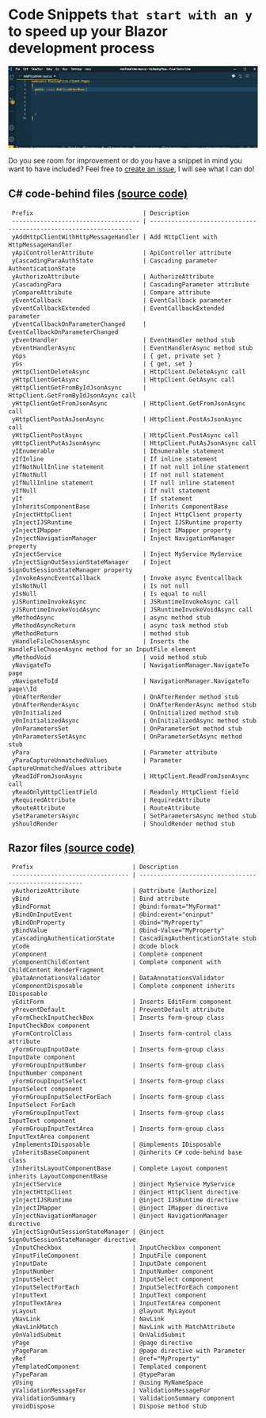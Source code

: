 # Code Snippets `that start with an y` to speed up your Blazor development process

![Blazory in Action!](images/blazory_in_action.gif "Blazory - Blazor snippets that start with an 'y' - in Action!")


Do you see room for improvement or do you have a snippet in mind you want to have included? Feel free to [create an issue](https://github.com/bartvanhoey/Blazory/issues/new), I will see what I can do!

## C# code-behind files [(source code)](https://github.com/bartvanhoey/Blazory/blob/master/snippets/csharp.json)

     Prefix                               | Description                                                      
     ------------------------------------ | ----------------------------------------------------------------- 
     yAddHttpClientWithHttpMessageHandler | Add HttpClient with HttpMessageHandler                           
     yApiControllerAttribute              | ApiController attribute                                          
     yCascadingParaAuthState              | Cascading parameter AuthenticationState                          
     yAuthorizeAttribute                  | AuthorizeAttribute                                               
     yCascadingPara                       | CascadingParameter attribute                                     
     yCompareAttribute                    | Compare attribute                                                
     yEventCallback                       | EventCallback parameter                                          
     yEventCallbackExtended               | EventCallbackExtended parameter                                  
     yEventCallbackOnParameterChanged     | EventCallbackOnParameterChanged                                  
     yEventHandler                        | EventHandler method stub                                         
     yEventHandlerAsync                   | EventHandlerAsync method stub                                    
     yGps                                 | { get, private set }                                             
     yGs                                  | { get, set }                                                     
     yHttpClientDeleteAsync               | HttpClient.DeleteAsync call                                      
     yHttpClientGetAsync                  | HttpClient.GetAsync call                                         
     yHttpClientGetFromByIdJsonAsync      | HttpClient.GetFromByIdJsonAsync call                             
     yHttpClientGetFromJsonAsync          | HttpClient.GetFromJsonAsync call                                 
     yHttpClientPostAsJsonAsync           | HttpClient.PostAsJsonAsync call                                  
     yHttpClientPostAsync                 | HttpClient.PostAsync call                                        
     yHttpClientPutAsJsonAsync            | HttpClient.PutAsJsonAsync call                                   
     yIEnumerable                         | IEnumerable statement                                            
     yIfInline                            | If inline statement                                              
     yIfNotNullInline statement           | If not null inline statement                                     
     yIfNotNull                           | If not null statement                                            
     yIfNullInline statement              | If null inline statement                                         
     yIfNull                              | If null statement                                                
     yIf                                  | If statement                                                     
     yInheritsComponentBase               | Inherits ComponentBase                                           
     yInjectHttpClient                    | Inject HttpClient property                                       
     yInjectIJSRuntime                    | Inject IJSRuntime property                                       
     yInjectIMapper                       | Inject IMapper property                                          
     yInjectNavigationManager             | Inject NavigationManager property                                
     yInjectService                       | Inject MyService MyService                                       
     yInjectSignOutSessionStateManager    | Inject SignOutSessionStateManager property                       
     yInvokeAsyncEventCallback            | Invoke async Eventcallback                                       
     yIsNotNull                           | Is not null                                                      
     yIsNull                              | Is equal to null                                                 
     yJSRuntimeInvokeAsync                | JSRuntimeInvokeAsync call                                        
     yJSRuntimeInvokeVoidAsync            | JSRuntimeInvokeVoidAsync call                                    
     yMethodAsync                         | async method stub                                                
     yMethodAsyncReturn                   | async task method stub                                           
     yMethodReturn                        | method stub                                                      
     yHandleFileChosenAsync               | Inserts the HandleFileChosenAsync method for an InputFile element
     yMethodVoid                          | void method stub                                                 
     yNavigateTo                          | NavigationManager.NavigateTo page                                
     yNavigateToId                        | NavigationManager.NavigateTo page\\Id                            
     yOnAfterRender                       | OnAfterRender method stub                                        
     yOnAfterRenderAsync                  | OnAfterRenderAsync method stub                                   
     yOnInitialized                       | OnInitialized method stub                                        
     yOnInitializedAsync                  | OnInitializedAsync method stub                                   
     yOnParametersSet                     | OnParameterSet method stub                                       
     yOnParametersSetAsync                | OnParameterSetAsync method stub                                  
     yPara                                | Parameter attribute                                              
     yParaCaptureUnmatchedValues          | Parameter CaptureUnmatchedValues attribute                       
     yReadIdFromJsonAsync                 | HttpClient.ReadFromJsonAsync call                                
     yReadOnlyHttpClientField             | Readonly HttpClient field                                        
     yRequiredAttribute                   | RequiredAttribute                                                
     yRouteAttribute                      | RouteAttribute                                                   
     ySetParametersAsync                  | SetParametersAsync method stub                                   
     yShouldRender                        | ShouldRender method stub                                         

## Razor files [(source code)](https://github.com/bartvanhoey/Blazory/blob/master/snippets/razor.json)

     Prefix                            | Description                                           
     --------------------------------- | ------------------------------------------------------ 
     yAuthorizeAttribute               | @attribute [Authorize]                                
     yBind                             | Bind attribute                                        
     yBindFormat                       | @bind:format="MyFormat"                               
     yBindOnInputEvent                 | @bind:event="oninput"                                 
     yBindOnProperty                   | @bind="MyProperty"                                    
     yBindValue                        | @bind-Value="MyProperty"                              
     yCascadingAuthenticationState     | CascadingAuthenticationState stub                     
     yCode                             | @code block                                           
     yComponent                        | Complete component                                    
     yComponentChildContent            | Complete component with ChildContent RenderFragment   
     yDataAnnotationsValidator         | DataAnnotationsValidator                              
     yComponentDisposable              | Complete component inherits IDisposable               
     yEditForm                         | Inserts EditForm component                            
     yPreventDefault                   | PreventDefault attribute                              
     yFormCheckInputCheckBox           | Inserts form-group class InputCheckBox component      
     yFormControlClass                 | Inserts form-control class attribute                  
     yFormGroupInputDate               | Inserts form-group class InputDate component          
     yFormGroupInputNumber             | Inserts form-group class InputNumber component        
     yFormGroupInputSelect             | Inserts form-group class InputSelect component        
     yFormGroupInputSelectForEach      | Inserts form-group class InputSelect ForEach          
     yFormGroupInputText               | Inserts form-group class InputText component          
     yFormGroupInputTextArea           | Inserts form-group class InputTextArea component      
     yImplementsIDisposable            | @implements IDisposable                               
     yInheritsBaseComponent            | @inherits C# code-behind base class                   
     yInheritsLayoutComponentBase      | Complete Layout component inherits LayoutComponentBase
     yInjectService                    | @inject MyService MyService                           
     yInjectHttpClient                 | @inject HttpClient directive                          
     yInjectIJSRuntime                 | @inject IJSRuntime directive                          
     yInjectIMapper                    | @inject IMapper directive                             
     yInjectNavigationManager          | @inject NavigationManager directive                   
     yInjectSignOutSessionStateManager | @inject SignOutSessionStateManager directive          
     yInputCheckbox                    | InputCheckbox component                               
     yInputFileComponent               | InputFile component                                   
     yInputDate                        | InputDate component                                   
     yInputNumber                      | InputNumber component                                 
     yInputSelect                      | InputSelect component                                 
     yInputSelectForEach               | InputSelectForEach component                          
     yInputText                        | InputText component                                   
     yInputTextArea                    | InputTextArea component                               
     yLayout                           | @layout MyLayout                                      
     yNavLink                          | NavLink                                               
     yNavLinkMatch                     | NavLink with MatchAttribute                           
     yOnValidSubmit                    | OnValidSubmit                                         
     yPage                             | @page directive                                       
     yPageParam                        | @page directive with Parameter                        
     yRef                              | @ref="MyProperty"                                     
     yTemplatedComponent               | Templated component                                   
     yTypeParam                        | @typeParam                                            
     yUsing                            | @using MyNameSpace                                    
     yValidationMessageFor             | ValidationMessageFor                                  
     yValidationSummary                | ValidationSummary component                           
     yVoidDispose                      | Dispose method stub                                   


